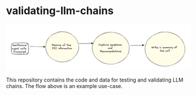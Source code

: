 # validating-llm-chains

![Healthcare-usecase](images/flow.png)

This repository contains the code and data for testing and validating LLM chains. The flow above is an example use-case.
